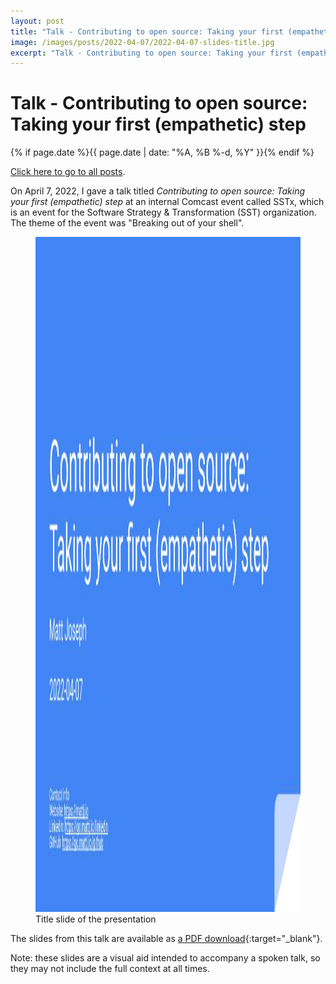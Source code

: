 ```yaml
---
layout: post
title: "Talk - Contributing to open source: Taking your first (empathetic) step"
image: /images/posts/2022-04-07/2022-04-07-slides-title.jpg
excerpt: "Talk - Contributing to open source: Taking your first (empathetic) step"
---
```


# Talk - Contributing to open source: Taking your first (empathetic) step

{% if page.date %}{{ page.date | date: "%A, %B %-d, %Y" }}{% endif %}

[Click here to go to all posts](/posts/).

On April 7, 2022, I gave a talk titled _Contributing to open source: Taking your first (empathetic) step_ at an internal Comcast event called SSTx, which is an event for the Software Strategy & Transformation (SST) organization. The theme of the event was "Breaking out of your shell".

<div class="center width70">
<figure class="fill-parent">
  <a href="/dl/2022-04-07/2022-04-07%20-%20Matt%20Joseph%20-%20Contributing%20to%20open%20source%20Taking%20your%20first%20(empathetic)%20step.pdf" target="_blank" class="text-decoration-none">
    <picture>
      <source type="image/avif" srcset="/images/posts/2022-04-07/2022-04-07-slides-title.avif" />
      <source type="image/jpeg" srcset="/images/posts/2022-04-07/2022-04-07-slides-title.jpg" />
      <img src="/images/posts/2022-04-07/2022-04-07-slides-title.jpg" width="1920" height="1080" alt="Title slide of the presentation" class="responsive" />
    </picture>
  </a>
  <figcaption class="center">Title slide of the presentation</figcaption>
</figure>
</div>

The slides from this talk are available as [a PDF download](/dl/2022-04-07/2022-04-07%20-%20Matt%20Joseph%20-%20Contributing%20to%20open%20source%20Taking%20your%20first%20(empathetic)%20step.pdf){:target="_blank"}.

Note: these slides are a visual aid intended to accompany a spoken talk, so they may not include the full context at all times.
